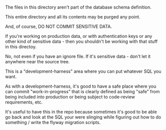 The files in this directory aren't part of the database schema definition.

This entire directory and all its contents may be purged any point.  

And, of course, DO NOT COMMIT SENSITIVE DATA.

If you're working on production data, or with authentication keys or any
other kind of sensitive data - then you shouldn't be working with that stuff
in this directoy.

No, not even if you have an ignore file. If it's sensitive data - don't let
it anywhere near the source tree.


This is a "development-harness" area where you can put whatever SQL you want.

As with a development-harness, it's good to have a safe place where you can 
commit "work-in-progress" that is clearly defined as being "safe" from being
included into production or being subject to code-review requirements, etc. 

It's useful to have this in the repo because sometimes it's good to be able 
go back and look at the SQL your were slinging while figuring out how to 
do something / write the flyway migration scripts.

